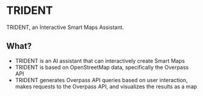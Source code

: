 # TRIDENT

TRIDENT, an Interactive Smart Maps Assistant.

## What?

- TRIDENT is an AI assistant that can interactively create Smart Maps
- TRIDENT is based on OpenStreetMap data, specifically the Overpass API
- TRIDENT generates Overpass API queries based on user interaction, makes requests to the Overpass API, and visualizes the results as a map
